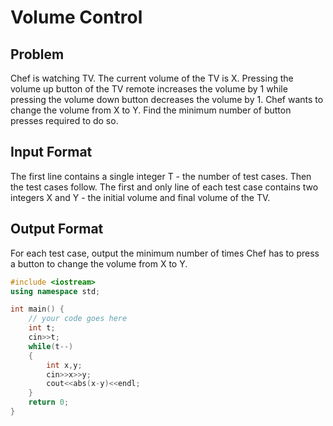 # Volume Control
## Problem
Chef is watching TV. The current volume of the TV is X. Pressing the volume up button of the TV remote increases the volume by 1 while pressing the volume down button decreases the volume by 1. Chef wants to change the volume from X to Y. Find the minimum number of button presses required to do so.

## Input Format
The first line contains a single integer T - the number of test cases. Then the test cases follow.
The first and only line of each test case contains two integers X and Y - the initial volume and final volume of the TV.
## Output Format
For each test case, output the minimum number of times Chef has to press a button to change the volume from X to Y.
```cpp
#include <iostream>
using namespace std;

int main() {
	// your code goes here
	int t;
	cin>>t;
	while(t--)
	{
	    int x,y;
	    cin>>x>>y;
	    cout<<abs(x-y)<<endl;
	}
	return 0;
}
```